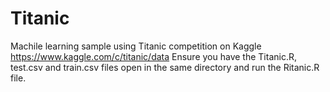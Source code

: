 # Titanic
Machile learning sample using Titanic competition on Kaggle
https://www.kaggle.com/c/titanic/data
Ensure you have the Titanic.R, test.csv and train.csv files open in the same directory and run the Ritanic.R file.
